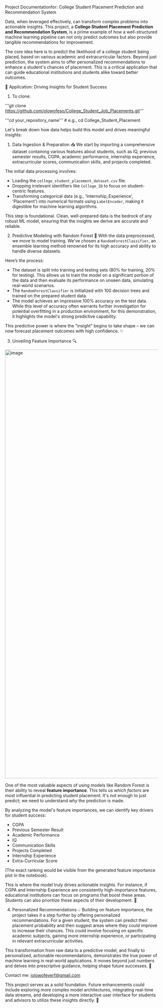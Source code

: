 Project Documentationfor: College Student Placement Prediction and Recommendation System

Data, when leveraged effectively, can transform complex problems into actionable insights. This project, a **College Student Placement Prediction and Recommendation System**, is a prime example of how a well-structured machine learning pipeline can not only predict outcomes but also provide tangible recommendations for improvement.

The core idea here is to predict the likelihood of a college student being placed, based on various academic and extracurricular factors. Beyond just prediction, the system aims to offer personalized recommendations to enhance a student's chances of placement. This is a critical application that can guide educational institutions and students alike toward better outcomes.

🚀 Application: Driving Insights for Student Success

1. To clone:

'''git clone https://github.com/olowofeso/College_Student_Job_Placements.git'''

'''cd your_repository_name''' # e.g., cd College_Student_Placement

Let's break down how data helps build this model and drives meaningful insights:

1. Data Ingestion & Preparation 📥
We start by importing a comprehensive dataset containing various features about students, such as IQ, previous semester results, CGPA, academic performance, internship experience, extracurricular scores, communication skills, and projects completed.

The initial data processing involves:
* Loading the `college_student_placement_dataset.csv` file.
* Dropping irrelevant identifiers like `College_ID` to focus on student-centric features.
* Transforming categorical data (e.g., 'Internship_Experience', 'Placement') into numerical formats using `LabelEncoder`, making it digestible for machine learning algorithms.

This step is foundational. Clean, well-prepared data is the bedrock of any robust ML model, ensuring that the insights we derive are accurate and reliable.

2. Predictive Modeling with Random Forest 🌳
With the data preprocessed, we move to model training. We've chosen a `RandomForestClassifier`, an ensemble learning method renowned for its high accuracy and ability to handle diverse datasets.

Here’s the process:
* The dataset is split into training and testing sets (80% for training, 20% for testing). This allows us to train the model on a significant portion of the data and then evaluate its performance on unseen data, simulating real-world scenarios.
* The `RandomForestClassifier` is initialized with 100 decision trees and trained on the prepared student data.
* The model achieves an impressive 100% accuracy on the test data. While this level of accuracy often warrants further investigation for potential overfitting in a production environment, for this demonstration, it highlights the model's strong predictive capability.

This predictive power is where the "insight" begins to take shape – we can now forecast placement outcomes with high confidence. ✨

3. Unveiling Feature Importance 🔍

<img width="2766" height="1412" alt="image" src="https://github.com/user-attachments/assets/77152a2a-af4f-45b4-970f-39f108be0c86" />

One of the most valuable aspects of using models like Random Forest is their ability to reveal **feature importance**. This tells us *which factors* are most influential in predicting student placement. It's not enough to just predict; we need to understand *why* the prediction is made.

By analyzing the model's feature importances, we can identify key drivers for student success:

* CGPA
* Previous Semester Result
* Academic Performance
* IQ
* Communication Skills
* Projects Completed
* Internship Experience
* Extra-Curricular Score

(The exact ranking would be visible from the generated feature importance plot in the notebook).

This is where the model truly drives actionable insights. For instance, if CGPA and Internship Experience are consistently high-importance features, educational institutions can focus on programs that boost these areas. Students can also prioritize these aspects of their development. 🎯

4. Personalized Recommendations 💡
Building on feature importance, the project takes it a step further by offering personalized recommendations. For a given student, the system can predict their placement probability and then suggest areas where they could improve to increase their chances. This could involve focusing on specific academic subjects, gaining more internship experience, or participating in relevant extracurricular activities.

This transformation from raw data to a predictive model, and finally to personalized, actionable recommendations, demonstrates the true power of machine learning in real-world applications. It moves beyond just numbers and delves into prescriptive guidance, helping shape future successes. 🚀


Contact me: iolowofeverf@gmail.com



This project serves as a solid foundation. Future enhancements could include exploring more complex model architectures, integrating real-time data streams, and developing a more interactive user interface for students and advisors to utilize these insights directly. 🌟

